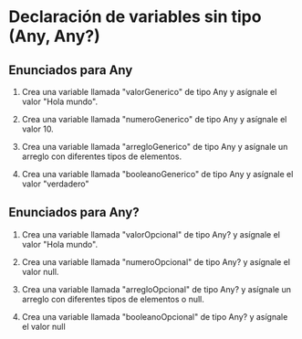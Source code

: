 # Declaración de variables sin tipo (Any, Any?)

## Enunciados para Any

1. Crea una variable llamada "valorGenerico" de tipo Any y asígnale el valor "Hola mundo".

1. Crea una variable llamada "numeroGenerico" de tipo Any y asígnale el valor 10.


1. Crea una variable llamada "arregloGenerico" de tipo Any y asígnale un arreglo con diferentes tipos de elementos.

1. Crea una variable llamada "booleanoGenerico" de tipo Any y asígnale el valor "verdadero"

## Enunciados para Any?

1. Crea una variable llamada "valorOpcional" de tipo Any? y asígnale el valor "Hola mundo".

1. Crea una variable llamada "numeroOpcional" de tipo Any? y asígnale el valor null.

1. Crea una variable llamada "arregloOpcional" de tipo Any? y asígnale un arreglo con 
diferentes tipos de elementos o null.

1. Crea una variable llamada "booleanoOpcional" de tipo Any? y asígnale el valor null
